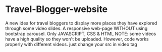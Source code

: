 # Travel-Blogger-website
A new idea for travel bloggers to display more places they have explored through some video slides. A responsive web-page WITHOUT using bootstrap carousel. Only JAVASCRIPT, CSS &amp; HTML
NOTE: some videos have a high quality so they won't be uploaded. However, code works properly with different videos. just change your src in video tag
